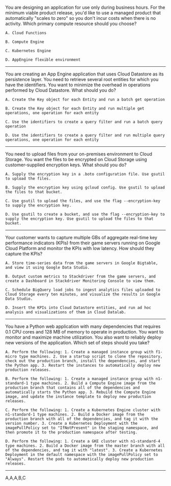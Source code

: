You are designing an application for use only during business hours. For the minimum viable product release, you'd like to use a managed product that automatically "scales to zero" so you don't incur costs when there is no activity.
Which primary compute resource should you choose?

    A. Cloud Functions

    B. Compute Engine

    C. Kubernetes Engine

    D. AppEngine flexible environment

----

You are creating an App Engine application that uses Cloud Datastore as its persistence layer. You need to retrieve several root entities for which you have the identifiers. You want to minimize the overhead in operations performed by Cloud Datastore. What should you do?

    A. Create the Key object for each Entity and run a batch get operation

    B. Create the Key object for each Entity and run multiple get operations, one operation for each entity

    C. Use the identifiers to create a query filter and run a batch query operation

    D. Use the identifiers to create a query filter and run multiple query operations, one operation for each entity

----

You need to upload files from your on-premises environment to Cloud Storage. You want the files to be encrypted on Cloud Storage using customer-supplied encryption keys. What should you do?

    A. Supply the encryption key in a .boto configuration file. Use gsutil to upload the files.

    B. Supply the encryption key using gcloud config. Use gsutil to upload the files to that bucket.

    C. Use gsutil to upload the files, and use the flag --encryption-key to supply the encryption key.

    D. Use gsutil to create a bucket, and use the flag --encryption-key to supply the encryption key. Use gsutil to upload the files to that bucket.

----

Your customer wants to capture multiple GBs of aggregate real-time key performance indicators (KPIs) from their game servers running on Google Cloud Platform and monitor the KPIs with low latency. How should they capture the KPIs?

    A. Store time-series data from the game servers in Google Bigtable, and view it using Google Data Studio.

    B. Output custom metrics to Stackdriver from the game servers, and create a Dashboard in Stackdriver Monitoring Console to view them.

    C. Schedule BigQuery load jobs to ingest analytics files uploaded to Cloud Storage every ten minutes, and visualize the results in Google Data Studio.

    D. Insert the KPIs into Cloud Datastore entities, and run ad hoc analysis and visualizations of them in Cloud Datalab.

----

You have a Python web application with many dependencies that requires 0.1 CPU cores and 128 MB of memory to operate in production. You want to monitor and maximize machine utilization. You also want to reliably deploy new versions of the application. Which set of steps should you take?

    A. Perform the following: 1. Create a managed instance group with f1-micro type machines. 2. Use a startup script to clone the repository, check out the production branch, install the dependencies, and start the Python app. 3. Restart the instances to automatically deploy new production releases.

    B. Perform the following: 1. Create a managed instance group with n1-standard-1 type machines. 2. Build a Compute Engine image from the production branch that contains all of the dependencies and automatically starts the Python app. 3. Rebuild the Compute Engine image, and update the instance template to deploy new production releases.

    C. Perform the following: 1. Create a Kubernetes Engine cluster with n1-standard-1 type machines. 2. Build a Docker image from the production branch with all of the dependencies, and tag it with the version number. 3. Create a Kubernetes Deployment with the imagePullPolicy set to "IfNotPresent" in the staging namespace, and then promote it to the production namespace after testing.

    D. Perform the following: 1. Create a GKE cluster with n1-standard-4 type machines. 2. Build a Docker image from the master branch with all of the dependencies, and tag it with "latest". 3. Create a Kubernetes Deployment in the default namespace with the imagePullPolicy set to "Always". Restart the pods to automatically deploy new production releases.

---
A,A,A,B,C
